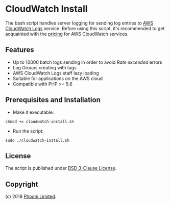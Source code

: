 # CloudWatch Install

The bash script handles server logging for sending log entries to [AWS CloudWatch Logs](http://docs.aws.amazon.com/AmazonCloudWatch/latest/logs/WhatIsCloudWatchLogs.html) service. Before using this script, it's recommended to get acquainted with the [pricing](https://aws.amazon.com/en/cloudwatch/pricing/) for AWS CloudWatch services.

## Features

* Up to 10000 batch logs sending in order to avoid _Rate exceeded_ errors
* Log Groups creating with tags
* AWS CloudWatch Logs staff lazy loading
* Suitable for applications on the AWS cloud
* Compatible with PHP >= 5.6

## Prerequisites and Installation

* Make it executable:

```chmod +x cloudwatch-install.sh```

* Run the script:

```sudo ./cloudwatch-install.sh```

## License

The script is published under [BSD 3-Clause License](license.txt).

## Copyright

(c) 2018 [Phooni Limited](https://www.phooni.com).
